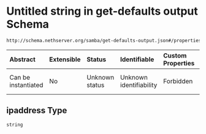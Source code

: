 # Untitled string in get-defaults output Schema

```txt
http://schema.nethserver.org/samba/get-defaults-output.json#/properties/ipaddress_list/items/properties/ipaddress
```



| Abstract            | Extensible | Status         | Identifiable            | Custom Properties | Additional Properties | Access Restrictions | Defined In                                                                          |
| :------------------ | :--------- | :------------- | :---------------------- | :---------------- | :-------------------- | :------------------ | :---------------------------------------------------------------------------------- |
| Can be instantiated | No         | Unknown status | Unknown identifiability | Forbidden         | Allowed               | none                | [get-defaults-output.json\*](samba/get-defaults-output.json "open original schema") |

## ipaddress Type

`string`
